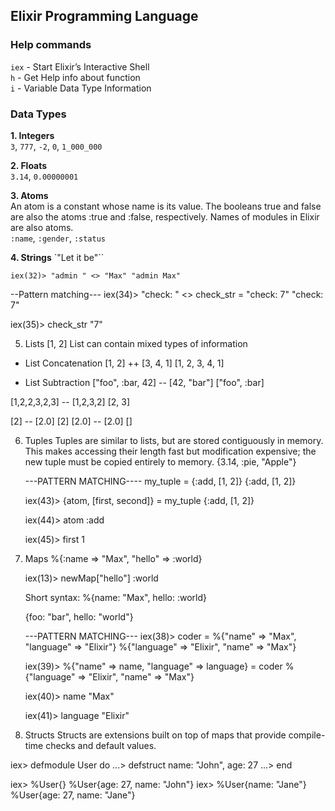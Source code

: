 ## Elixir Programming Language

### Help commands

`iex` - Start Elixir’s Interactive Shell  
`h` - Get Help info about function  
`i` - Variable Data Type Information

### Data Types

**1. Integers**  
`3`, `777`, `-2`, `0`, `1_000_000`

**2. Floats**  
`3.14`, `0.00000001`

**3. Atoms**  
An atom is a constant whose name is its value.
The booleans true and false are also the atoms :true and :false, respectively.
Names of modules in Elixir are also atoms.  
`:name`, `:gender`, `:status`

**4. Strings**
`"Let it be"``

`iex(32)> "admin " <> "Max" "admin Max"`

--Pattern matching---
iex(34)> "check: " <> check_str = "check: 7"
"check: 7"

iex(35)> check_str
"7"

5. Lists
   [1, 2]
   List can contain mixed types of information

- List Concatenation
  [1, 2] ++ [3, 4, 1]
  [1, 2, 3, 4, 1]

- List Subtraction
  ["foo", :bar, 42] -- [42, "bar"]
  ["foo", :bar]

[1,2,2,3,2,3] -- [1,2,3,2]
[2, 3]

[2] -- [2.0]
[2]
[2.0] -- [2.0]
[]

6. Tuples
   Tuples are similar to lists, but are stored contiguously in memory.
   This makes accessing their length fast but modification expensive; the new tuple must be copied entirely to memory.
   {3.14, :pie, "Apple"}

   ---PATTERN MATCHING----
   my_tuple = {:add, [1, 2]}
   {:add, [1, 2]}

   iex(43)> {atom, [first, second]} = my_tuple
   {:add, [1, 2]}

   iex(44)> atom
   :add

   iex(45)> first
   1

7. Maps
   %{:name => "Max", "hello" => :world}

   iex(13)> newMap["hello"]
   :world

   Short syntax:
   %{name: "Max", hello: :world}

   {foo: "bar", hello: "world"}

   ---PATTERN MATCHING---
   iex(38)> coder = %{"name" => "Max", "language" => "Elixir"}
   %{"language" => "Elixir", "name" => "Max"}

   iex(39)> %{"name" => name, "language" => language} = coder
   %{"language" => "Elixir", "name" => "Max"}

   iex(40)> name
   "Max"

   iex(41)> language
   "Elixir"

8. Structs
   Structs are extensions built on top of maps that provide compile-time checks and default values.

iex> defmodule User do
...> defstruct name: "John", age: 27
...> end

iex> %User{}
%User{age: 27, name: "John"}
iex> %User{name: "Jane"}
%User{age: 27, name: "Jane"}
